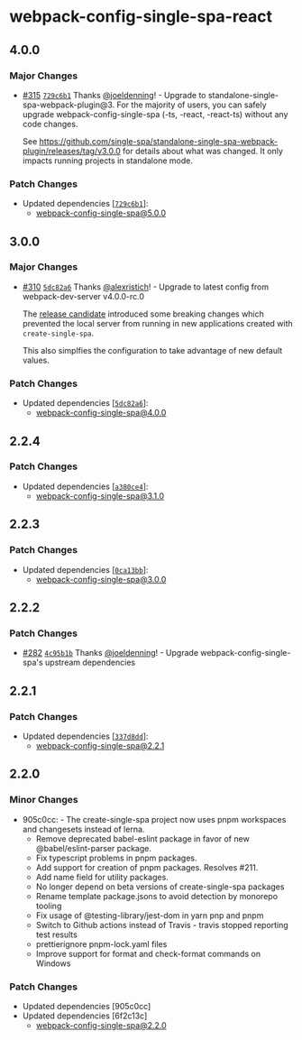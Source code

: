 # webpack-config-single-spa-react

## 4.0.0

### Major Changes

- [#315](https://github.com/single-spa/create-single-spa/pull/315) [`729c6b1`](https://github.com/single-spa/create-single-spa/commit/729c6b1b537457fe8ec801b40c86c9eb7fb0fa84) Thanks [@joeldenning](https://github.com/joeldenning)! - Upgrade to standalone-single-spa-webpack-plugin@3. For the majority of users, you can safely upgrade webpack-config-single-spa (-ts, -react, -react-ts) without any code changes.

  See https://github.com/single-spa/standalone-single-spa-webpack-plugin/releases/tag/v3.0.0 for details about what was changed. It only impacts running projects in standalone mode.

### Patch Changes

- Updated dependencies [[`729c6b1`](https://github.com/single-spa/create-single-spa/commit/729c6b1b537457fe8ec801b40c86c9eb7fb0fa84)]:
  - webpack-config-single-spa@5.0.0

## 3.0.0

### Major Changes

- [#310](https://github.com/single-spa/create-single-spa/pull/310) [`5dc82a6`](https://github.com/single-spa/create-single-spa/commit/5dc82a6ce97a72a53dc2533fe45d2f02504be4e9) Thanks [@alexristich](https://github.com/alexristich)! - Upgrade to latest config from webpack-dev-server v4.0.0-rc.0

  The [release candidate](https://github.com/webpack/webpack-dev-server/releases/tag/v4.0.0-rc.0) introduced some breaking changes which prevented the local server from running in new applications created with `create-single-spa`.

  This also simplfies the configuration to take advantage of new default values.

### Patch Changes

- Updated dependencies [[`5dc82a6`](https://github.com/single-spa/create-single-spa/commit/5dc82a6ce97a72a53dc2533fe45d2f02504be4e9)]:
  - webpack-config-single-spa@4.0.0

## 2.2.4

### Patch Changes

- Updated dependencies [[`a380ce4`](https://github.com/single-spa/create-single-spa/commit/a380ce4d381c651d5df671aee4826bf0dcca9004)]:
  - webpack-config-single-spa@3.1.0

## 2.2.3

### Patch Changes

- Updated dependencies [[`0ca13bb`](https://github.com/single-spa/create-single-spa/commit/0ca13bb8de64b2329bae04f7bf92b1e9fcb5c47a)]:
  - webpack-config-single-spa@3.0.0

## 2.2.2

### Patch Changes

- [#282](https://github.com/single-spa/create-single-spa/pull/282) [`4c95b1b`](https://github.com/single-spa/create-single-spa/commit/4c95b1b97acd7ee42965ea853d1bd8dce239c017) Thanks [@joeldenning](https://github.com/joeldenning)! - Upgrade webpack-config-single-spa's upstream dependencies

## 2.2.1

### Patch Changes

- Updated dependencies [[`337d8dd`](https://github.com/single-spa/create-single-spa/commit/337d8dd103aee59c486d7f57cd4fa214d115fa21)]:
  - webpack-config-single-spa@2.2.1

## 2.2.0

### Minor Changes

- 905c0cc: - The create-single-spa project now uses pnpm workspaces and changesets instead of lerna.
  - Remove deprecated babel-eslint package in favor of new @babel/eslint-parser package.
  - Fix typescript problems in pnpm packages.
  - Add support for creation of pnpm packages. Resolves #211.
  - Add name field for utility packages.
  - No longer depend on beta versions of create-single-spa packages
  - Rename template package.jsons to avoid detection by monorepo tooling
  - Fix usage of @testing-library/jest-dom in yarn pnp and pnpm
  - Switch to Github actions instead of Travis - travis stopped reporting test results
  - prettierignore pnpm-lock.yaml files
  - Improve support for format and check-format commands on Windows

### Patch Changes

- Updated dependencies [905c0cc]
- Updated dependencies [6f2c13c]
  - webpack-config-single-spa@2.2.0
